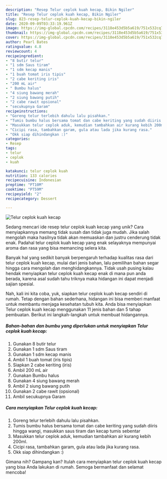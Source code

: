 ```yaml
---
description: "Resep Telur ceplok kuah kecap, Bikin Ngiler"
title: "Resep Telur ceplok kuah kecap, Bikin Ngiler"
slug: 823-resep-telur-ceplok-kuah-kecap-bikin-ngiler
date: 2020-09-09T03:33:19.961Z
image: https://img-global.cpcdn.com/recipes/3118e453d5b5a619/751x532cq70/telur-ceplok-kuah-kecap-foto-resep-utama.jpg
thumbnail: https://img-global.cpcdn.com/recipes/3118e453d5b5a619/751x532cq70/telur-ceplok-kuah-kecap-foto-resep-utama.jpg
cover: https://img-global.cpcdn.com/recipes/3118e453d5b5a619/751x532cq70/telur-ceplok-kuah-kecap-foto-resep-utama.jpg
author: Pearl Bates
ratingvalue: 4.8
reviewcount: 4
recipeingredient:
- "8 butir telur"
- "1 sdm Saus tiram"
- "1 sdm kecap manis"
- "1 buah tomat iris tipis"
- "2 cabe keriting iris"
- "200 mL air"
- " Bumbu halus"
- "4 siung bawang merah"
- "2 siung bawang putih"
- "2 cabe rawit opsional"
- "secukupnya Garam"
recipeinstructions:
- "Goreng telur terlebih dahulu lalu pisahkan."
- "Tumis bumbu halus bersama tomat dan cabe keriting yang sudah diiris hingga wangi, masukkan saus tiram dan kecap tumis sebentar"
- "Masukkan telur ceplok aduk, kemudian tambahkan air kurang kebih 200ml."
- "Cicipi rasa, tambahkan garam, gula atau lada jika kurang rasa."
- "Okk siap dihindangkan :)"
categories:
- Resep
tags:
- telur
- ceplok
- kuah

katakunci: telur ceplok kuah 
nutrition: 133 calories
recipecuisine: Indonesian
preptime: "PT10M"
cooktime: "PT59M"
recipeyield: "2"
recipecategory: Dessert

---
```



![Telur ceplok kuah kecap](https://img-global.cpcdn.com/recipes/3118e453d5b5a619/751x532cq70/telur-ceplok-kuah-kecap-foto-resep-utama.jpg)

Sedang mencari ide resep telur ceplok kuah kecap yang unik? Cara menyiapkannya memang tidak susah dan tidak juga mudah. Jika salah mengolah maka hasilnya tidak akan memuaskan dan justru cenderung tidak enak. Padahal telur ceplok kuah kecap yang enak selayaknya mempunyai aroma dan rasa yang bisa memancing selera kita.



Banyak hal yang sedikit banyak berpengaruh terhadap kualitas rasa dari telur ceplok kuah kecap, mulai dari jenis bahan, lalu pemilihan bahan segar hingga cara mengolah dan menghidangkannya. Tidak usah pusing kalau hendak menyiapkan telur ceplok kuah kecap enak di mana pun anda berada, karena asal sudah tahu triknya maka hidangan ini dapat menjadi sajian spesial.


Nah, kali ini kita coba, yuk, siapkan telur ceplok kuah kecap sendiri di rumah. Tetap dengan bahan sederhana, hidangan ini bisa memberi manfaat untuk membantu menjaga kesehatan tubuh kita. Anda bisa menyiapkan Telur ceplok kuah kecap menggunakan 11 jenis bahan dan 5 tahap pembuatan. Berikut ini langkah-langkah untuk membuat hidangannya.

<!--inarticleads1-->

##### Bahan-bahan dan bumbu yang diperlukan untuk menyiapkan Telur ceplok kuah kecap:

1. Gunakan 8 butir telur
1. Gunakan 1 sdm Saus tiram
1. Gunakan 1 sdm kecap manis
1. Ambil 1 buah tomat (iris tipis)
1. Siapkan 2 cabe keriting (iris)
1. Ambil 200 mL air
1. Gunakan  Bumbu halus
1. Gunakan 4 siung bawang merah
1. Ambil 2 siung bawang putih
1. Gunakan 2 cabe rawit (opsional)
1. Ambil secukupnya Garam




<!--inarticleads2-->

##### Cara menyiapkan Telur ceplok kuah kecap:

1. Goreng telur terlebih dahulu lalu pisahkan.
1. Tumis bumbu halus bersama tomat dan cabe keriting yang sudah diiris hingga wangi, masukkan saus tiram dan kecap tumis sebentar
1. Masukkan telur ceplok aduk, kemudian tambahkan air kurang kebih 200ml.
1. Cicipi rasa, tambahkan garam, gula atau lada jika kurang rasa.
1. Okk siap dihindangkan :)




Gimana nih? Gampang kan? Itulah cara menyiapkan telur ceplok kuah kecap yang bisa Anda lakukan di rumah. Semoga bermanfaat dan selamat mencoba!
